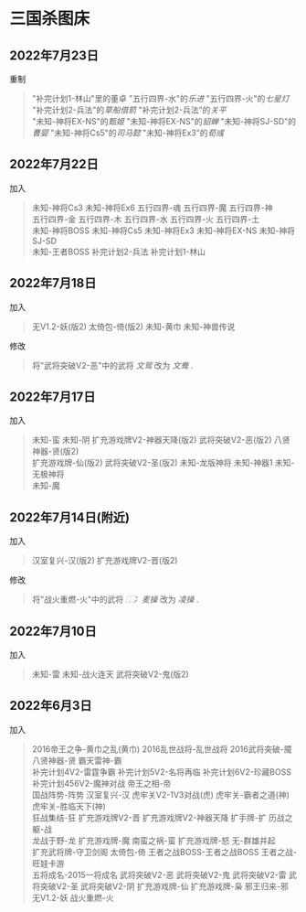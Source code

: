 # 三国杀图床

## 2022年7月23日
重制  
>"补完计划1-林山"里的董卓  "五行四界-水"的*乐进* "五行四界-火"的*七星灯* "补完计划2-兵法"的*草船借箭* "补完计划2-兵法"的*关平*  
>"未知-神将EX-NS"的*甄姬* "未知-神将EX-NS"的*貂蝉* "未知-神将SJ-SD"的*曹婴* "未知-神将Cs5"的*司马懿* "未知-神将Ex3"的*荀彧*  

## 2022年7月22日
加入  
>未知-神将Cs3 未知-神将Ex6 五行四界-魂 五行四界-魔 五行四界-神  
>五行四界-金 五行四界-木 五行四界-水 五行四界-火 五行四界-土   
>未知-神将BOSS 未知-神将Cs5 未知-神将Ex3 未知-神将EX-NS 未知-神将SJ-SD  
>未知-王者BOSS 补完计划2-兵法 补完计划1-林山  

## 2022年7月18日
加入  
>无V1.2-妖(版2) 太倚包-倚(版2) 未知-黄巾 未知-神兽传说  

修改  
>将"武将突破V2-恶"中的武将 *文鸳* 改为 *文鸯* .  

## 2022年7月17日
加入  
>未知-蛮 未知-阴 扩充游戏牌V2-神器天降(版2) 武将突破V2-恶(版2) 八贤神器-贤(版2)  
>扩充游戏牌-仙(版2) 武将突破V2-圣(版2) 未知-龙版神将 未知-神器1 未知-无极神将  
>未知-魔  

## 2022年7月14日(附近)
加入  
>汉室复兴-汉(版2) 扩充游戏牌V2-晋(版2)    

修改  
>将"战火重燃-火"中的武将 *⿰冫麦操* 改为 *凌操* .   

## 2022年7月10日
加入  
>未知-雷 未知-战火连天 武将突破V2-鬼(版2)    

## 2022年6月3日
加入  
>2016帝王之争-黄巾之乱(黄巾) 2016乱世战将-乱世战将 2016武将突破-魇 八贤神器-贤 霸天雷神-霸  
>补完计划4V2-雷霆争霸 补完计划5V2-名将再临 补完计划6V2-珍藏BOSS 补完计划456V2-魔神对战 帝王之相-帝  
>国战阵势-阵势 汉室复兴-汉 虎牢关V2-1V3对战(虎) 虎牢关-霸者之道(神) 虎牢关-胜临天下(神)  
>狂战集结-狂 扩充游戏牌V2-晋 扩充游戏牌V2-神器天降 扩手牌-扩 历战之躯-战  
>龙战于野-龙 扩充游戏牌-魔 南蛮之祸-蛮 扩充游戏牌-怒 无-群雄并起  
>扩充武将牌-守卫剑阁 太倚包-倚 王者之战BOSS-王者之战BOSS 王者之战-旺娃卡游  
>五将成名-2015一将成名 武将突破V2-恶 武将突破V2-鬼 武将突破V2-雷 武将突破V2-圣 
>武将突破V2-阴 扩充游戏牌-仙 扩充游戏牌-枭 邪王归来-邪 无V1.2-妖 战火重燃-火  